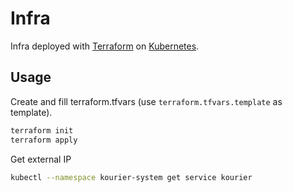 # Infra

Infra deployed with [Terraform](https://www.terraform.io/) on [Kubernetes](https://kubernetes.io/).

## Usage

Create and fill terraform.tfvars (use `terraform.tfvars.template` as template).

```bash
terraform init
terraform apply
```

Get external IP

```bash
kubectl --namespace kourier-system get service kourier
```
